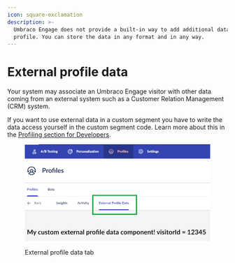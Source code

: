 ```yaml
---
icon: square-exclamation
description: >-
  Umbraco Engage does not provide a built-in way to add additional data to a
  profile. You can store the data in any format and in any way.
---
```


# External profile data

Your system may associate an Umbraco Engage visitor with other data coming from an external system such as a Customer Relation Management (CRM) system.

If you want to use external data in a custom segment you have to write the data access yourself in the custom segment code. Learn more about this in the [Profiling section for Developers](../../developers/profiling/external-profile-data.md).

<figure><img src="../../.gitbook/assets/image (17).png" alt=""><figcaption><p>External profile data tab</p></figcaption></figure>
